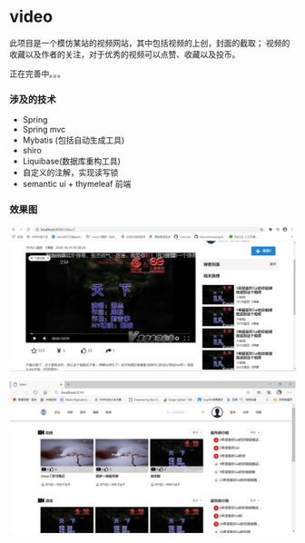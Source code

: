# video

此项目是一个模仿某站的视频网站，其中包括视频的上创，封面的截取；
视频的收藏以及作者的关注，对于优秀的视频可以点赞、收藏以及投币。

正在完善中。。。
### 涉及的技术
* Spring
* Spring mvc
* Mybatis (包括自动生成工具)
* shiro
* Liquibase(数据库重构工具)
* 自定义的注解，实现读写锁
* semantic ui + thymeleaf 前端

### 效果图

![1.png](./images/1.png)

![2.png](./images/2.png)